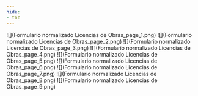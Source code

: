 ```yaml
---
hide:
- toc
---
```

![](Formulario normalizado Licencias de Obras_page_1.png)
![](Formulario normalizado Licencias de Obras_page_2.png)
![](Formulario normalizado Licencias de Obras_page_3.png)
![](Formulario normalizado Licencias de Obras_page_4.png)
![](Formulario normalizado Licencias de Obras_page_5.png)
![](Formulario normalizado Licencias de Obras_page_6.png)
![](Formulario normalizado Licencias de Obras_page_7.png)
![](Formulario normalizado Licencias de Obras_page_8.png)
![](Formulario normalizado Licencias de Obras_page_9.png)

 <style> 
body {
background-image: url('https://github.com/asolear/assets/blob/master/imgs/fondo3.jpg?raw=true'); 
background-repeat: no-repeat; 
background-attachment: fixed; /* background-size: cover; */ 
background-size: 100% 100%;
}
</style> 
